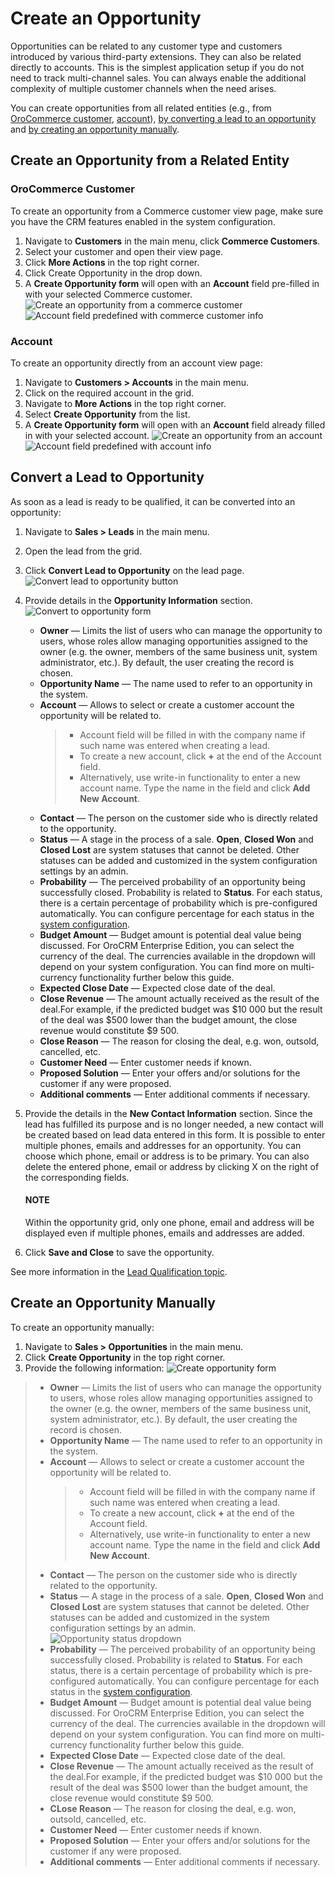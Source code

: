 <a id="user-guide-opportunities-create"></a>

<a id="user-guide-system-channel-entities-opportunities-create-intro"></a>

# Create an Opportunity

Opportunities can be related to any customer type and customers introduced by various third-party extensions. They can also be related directly to accounts. This is the simplest application setup if you do not need to track multi-channel sales. You can always enable the additional complexity of multiple customer channels when the need arises.

<!-- Business customers will remain available as legacy for users who upgrade from OroCRM 1.10 edition but will be deprecated in OroCRM 2.0. -->

You can create opportunities from all related entities (e.g., from [OroCommerce customer](#user-guide-opportunities-create-from-orocommerce-customer), [account](#user-guide-opportunities-create-from-account)), [by converting a lead to an opportunity](#user-guide-opportunities-create-convert-lead-to-opportunity) and [by creating an opportunity manually](#user-guide-opportunities-create-create-manually).

## Create an Opportunity from a Related Entity

<a id="user-guide-opportunities-create-from-orocommerce-customer"></a>

### OroCommerce Customer

To create an opportunity from a Commerce customer view page, make sure you have the CRM features enabled in the system configuration.

1. Navigate to **Customers** in the main menu, click **Commerce Customers**.
2. Select your customer and open their view page.
3. Click **More Actions** in the top right corner.
4. Click Create Opportunity in the drop down.
5. A **Create Opportunity form** will open with an **Account** field pre-filled in with your selected Commerce customer.
   ![Create an opportunity from a commerce customer](user/img/sales/opportunities/commerce_customer_create_opp.jpg)![Account field predefined with commerce customer info](user/img/sales/opportunities/commerce_opportunity_form.jpg)

<a id="user-guide-opportunities-create-from-account"></a>

### Account

To create an opportunity directly from an account view page:

1. Navigate to **Customers > Accounts** in the main menu.
2. Click on the required account in the grid.
3. Navigate to **More Actions** in the top right corner.
4. Select **Create Opportunity** from the list.
5. A **Create Opportunity form** will open with an **Account** field already filled in with your selected account.
   ![Create an opportunity from an account](user/img/sales/opportunities/account_opportunity.jpg)![Account field predefined with account info](user/img/sales/opportunities/account_opp_form.jpg)

<a id="user-guide-opportunities-create-convert-lead-to-opportunity"></a>

<a id="user-guide-opportunities-create-convert-form"></a>

## Convert a Lead to Opportunity

As soon as a lead is ready to be qualified, it can be converted into an opportunity:

1. Navigate to **Sales > Leads** in the main menu.
2. Open the lead from the grid.
3. Click **Convert Lead to Opportunity** on the lead page.
   ![Convert lead to opportunity button](user/img/sales/opportunities/convert_to_opportunity_button.png)
4. Provide details in the **Opportunity Information** section.
   ![Convert to opportunity form](user/img/sales/opportunities/convert_to_opportunity_2.0.jpg)
   * **Owner** — Limits the list of users who can manage the opportunity to users, whose roles allow managing opportunities assigned to the owner (e.g. the owner, members of the same business unit, system administrator, etc.). By default, the user creating the record is chosen.
   * **Opportunity Name** — The name used to refer to an opportunity in the system.
   * **Account** — Allows to select or create a customer account the opportunity will be related to.
     > * Account field will be filled in with the company name if such name was entered when creating a lead.
     > * To create a new account, click **+** at the end of the Account field.
     > * Alternatively, use write-in functionality to enter a new account name. Type the name in the field and click **Add New Account**.
   * **Contact** — The person on the customer side who is directly related to the opportunity.
   * **Status** — A stage in the process of a sale. **Open**, **Closed Won** and **Closed Lost** are system statuses that cannot be deleted.  Other statuses can be added and customized in the system configuration settings by an admin.
   * **Probability** — The perceived probability of an opportunity being successfully closed. Probability is related to **Status**. For each status, there is a certain percentage of probability which is pre-configured automatically. You can configure percentage for each status in the [system configuration](../../system/configuration/crm/sales-pipeline/opportunities.md#sys-configuration-crm-sales-pipeline-opportunities).
   * **Budget Amount** — Budget amount is potential deal value being discussed. For OroCRM Enterprise Edition, you can select the currency of the deal. The currencies available in the dropdown will depend on your system configuration. You can find more on multi-currency functionality further below this guide.
   * **Expected Close Date** — Expected close date of the deal.
   * **Close Revenue** — The amount actually received as the result of the deal.For example, if the predicted budget was $10 000 but the result of the deal was $500 lower than the budget amount, the close revenue would constitute $9 500.
   * **Close Reason** — The reason for closing the deal, e.g. won, outsold, cancelled, etc.
   * **Customer Need** — Enter customer needs if known.
   * **Proposed Solution** — Enter your offers and/or solutions for the customer if any were proposed.
   * **Additional comments** — Enter additional comments if necessary.
5. Provide the details in the **New Contact Information** section. Since the lead has fulfilled its purpose and is no longer needed, a new contact will be created based on lead data entered in this form. It is possible to enter multiple phones, emails and addresses for an opportunity. You can choose which phone, email or address is to be primary. You can also delete the entered phone, email or address by clicking X on the right of the corresponding fields.

   #### NOTE
   Within the opportunity grid, only one phone, email and address will be displayed even if multiple phones, emails and addresses are added.
6. Click **Save and Close** to save the opportunity.

See more information in the [Lead Qualification topic](../leads/index.md#user-guide-system-channel-entities-leads).

<a id="user-guide-opportunities-create-create-manually"></a>

<a id="user-guide-opportunities-create-create-form"></a>

## Create an Opportunity Manually

To create an opportunity manually:

1. Navigate to **Sales > Opportunities** in the main menu.
2. Click **Create Opportunity** in the top right corner.
3. Provide the following information:
   ![Create opportunity form](user/img/sales/opportunities/create_opp_new.jpg)

> * **Owner** — Limits the list of users who can manage the opportunity to users, whose roles allow managing opportunities assigned to the owner (e.g. the owner, members of the same business unit, system administrator, etc.). By default, the user creating the record is chosen.
> * **Opportunity Name** — The name used to refer to an opportunity in the system.
> * **Account** — Allows to select or create a customer account the opportunity will be related to.
>   > * Account field will be filled in with the company name if such name was entered when creating a lead.
>   > * To create a new account, click **+** at the end of the Account field.
>   > * Alternatively, use write-in functionality to enter a new account name. Type the name in the field and click **Add New Account**.
> * **Contact** — The person on the customer side who is directly related to the opportunity.
> * **Status** — A stage in the process of a sale. **Open**, **Closed Won** and **Closed Lost** are system statuses that cannot be deleted.  Other statuses can be added and customized in the system configuration settings by an admin.
>   ![Opportunity status dropdown](user/img/sales/opportunities/status.jpg)
> * **Probability** — The perceived probability of an opportunity being successfully closed. Probability is related to **Status**. For each status, there is a certain percentage of probability which is pre-configured automatically. You can configure percentage for each status in the [system configuration](../../system/configuration/crm/sales-pipeline/opportunities.md#sys-configuration-crm-sales-pipeline-opportunities).
> * **Budget Amount** — Budget amount is potential deal value being discussed. For OroCRM Enterprise Edition, you can select the currency of the deal. The currencies available in the dropdown will depend on your system configuration. You can find more on multi-currency functionality further below this guide.
> * **Expected Close Date** — Expected close date of the deal.
> * **Close Revenue** — The amount actually received as the result of the deal.For example, if the predicted budget was $10 000 but the result of the deal was $500 lower than the budget amount, the close revenue would constitute $9 500.
> * **CLose Reason** — The reason for closing the deal, e.g. won, outsold, cancelled, etc.
> * **Customer Need** — Enter customer needs if known.
> * **Proposed Solution** — Enter your offers and/or solutions for the customer if any were proposed.
> * **Additional comments** — Enter additional comments if necessary.
